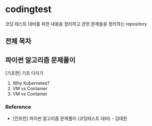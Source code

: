 # codingtest
코딩 테스트 대비를 위한 내용을 정리하고 관련 문제들을 정리하는 repository

## 전체 목차
## 파이썬 알고리즘 문제풀이
[기초편] 기초 다지기
1. Why Kubernetes?
2. VM vs Container
3. VM vs Container


### Reference 
  -  [인프런] 파이썬 알고리즘 문제풀이 (코딩테스트 대비) - 김태원